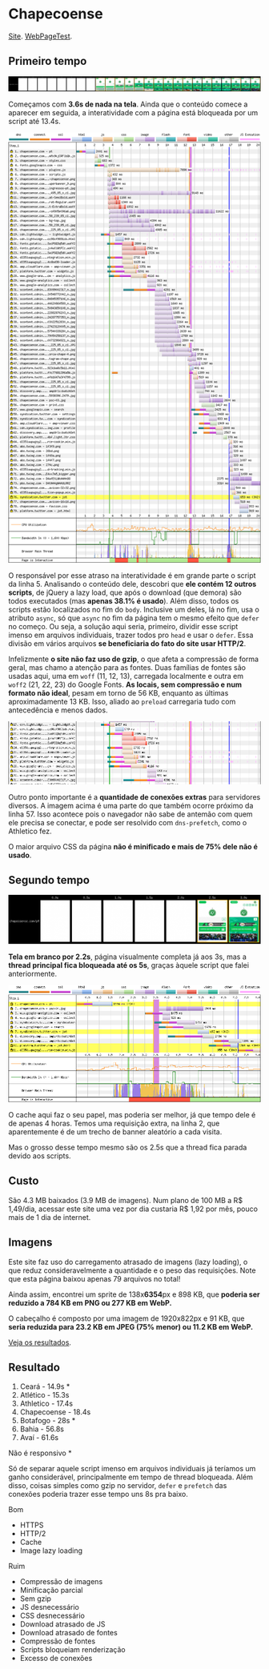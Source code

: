 # Chapecoense

[Site](https://chapecoense.com/pt). [WebPageTest](https://www.webpagetest.org/result/190422_AP_9adfdc13c780b0456cb059a42ba25426/).

## Primeiro tempo

![](imgs/filmstrip-first-view-run-3.png)

Começamos com **3.6s de nada na tela**. Ainda que o conteúdo comece a aparecer em seguida, a interatividade com a página está bloqueada por um script até 13.4s.

![](imgs/first-view-run-3.png)

O responsável por esse atraso na interatividade é em grande parte o script da linha 5. Analisando o conteúdo dele, descobri que **ele contém 12 outros scripts**, de jQuery a lazy load, que após o download (que demora) são todos executados (mas **apenas 38.1% é usado**). Além disso, todos os scripts estão localizados no fim do `body`. Inclusive um deles, lá no fim, usa o atributo `async`, só que `async` no fim da página tem o mesmo efeito que `defer` no começo. Ou seja, a solução aqui seria, primeiro, dividir esse script imenso em arquivos individuais, trazer todos pro `head` e usar o `defer`. Essa divisão em vários arquivos **se beneficiaria do fato do site usar HTTP/2**.

Infelizmente **o site não faz uso de gzip**, o que afeta a compressão de forma geral, mas chamo a atenção para as fontes. Duas famílias de fontes são usadas aqui, uma em `woff` (11, 12, 13), carregada localmente e outra em `woff2` (21, 22, 23) do Google Fonts. **As locais, sem compressão e num formato não ideal**, pesam em torno de 56 KB, enquanto as últimas aproximadamente 13 KB. Isso, aliado ao `preload` carregaria tudo com antecedência e menos dados.

![](imgs/conexoes.png)

Outro ponto importante é a **quantidade de conexões extras** para servidores diversos. A imagem acima é uma parte do que também ocorre próximo da linha 57. Isso acontece pois o navegador não sabe de antemão com quem ele precisa se conectar, e pode ser resolvido com `dns-prefetch`, como o Athletico fez.

O maior arquivo CSS da página **não é minificado e mais de 75% dele não é usado**.

## Segundo tempo

![](imgs/filmstrip-second-view-run-2.png)

**Tela em branco por 2.2s**, página visualmente completa já aos 3s, mas a **thread principal fica bloqueada até os 5s**, graças àquele script que falei anteriormente.

![](imgs/second-view-run-2.png)

O cache aqui faz o seu papel, mas poderia ser melhor, já que tempo dele é de apenas 4 horas. Temos uma requisição extra, na linha 2, que aparentemente é de um trecho de banner aleatório a cada visita.

Mas o grosso desse tempo mesmo são os 2.5s que a thread fica parada devido aos scripts.

## Custo

São 4.3 MB baixados (3.9 MB de imagens). Num plano de 100 MB a R$ 1,49/dia, acessar este site uma vez por dia custaria R$ 1,92 por mês, pouco mais de 1 dia de internet.

## Imagens

Este site faz uso do carregamento atrasado de imagens (lazy loading), o que reduz consideravelmente a quantidade e o peso das requisições. Note que esta página baixou apenas 79 arquivos no total!

Ainda assim, encontrei um sprite de 138x**6354**px e 898 KB, que **poderia ser reduzido a 784 KB em PNG ou 277 KB em WebP.**

O cabeçalho é composto por uma imagem de 1920x822px e 91 KB, que **seria reduzida para 23.2 KB em JPEG (75% menor) ou 11.2 KB em WebP.** 

[Veja os resultados](imgs/squoosh).

## Resultado

1. Ceará - 14.9s *
1. Atlético - 15.3s
1. Athletico - 17.4s
1. Chapecoense - 18.4s
1. Botafogo - 28s *
1. Bahia - 56.8s
1. Avaí - 61.6s

Não é responsivo *

Só de separar aquele script imenso em arquivos individuais já teríamos um ganho considerável, principalmente em tempo de thread bloqueada. Além disso, coisas simples como gzip no servidor, `defer` e `prefetch` das conexões poderia trazer esse tempo uns 8s pra baixo.

Bom
- HTTPS
- HTTP/2
- Cache
- Image lazy loading

Ruim
- Compressão de imagens
- Minificação parcial
- Sem gzip
- JS desnecessário
- CSS desnecessário
- Download atrasado de JS
- Download atrasado de fontes
- Compressão de fontes
- Scripts bloqueiam renderização
- Excesso de conexões